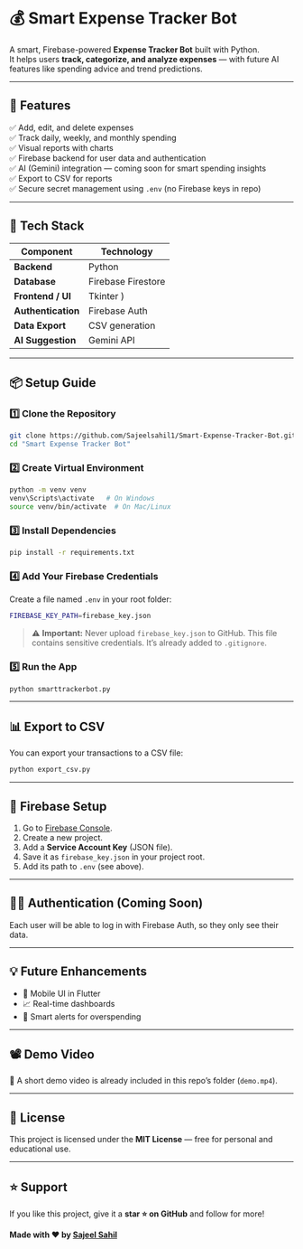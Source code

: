 # 💰 Smart Expense Tracker Bot

A smart, Firebase-powered **Expense Tracker Bot** built with Python.  
It helps users **track, categorize, and analyze expenses** — with future AI features like spending advice and trend predictions.

---

## 🚀 Features

✅ Add, edit, and delete expenses  
✅ Track daily, weekly, and monthly spending  
✅ Visual reports with charts  
✅ Firebase backend for user data and authentication  
✅ AI (Gemini) integration — coming soon for smart spending insights  
✅ Export to CSV for reports  
✅ Secure secret management using `.env` (no Firebase keys in repo)

---

## 🧠 Tech Stack

| Component | Technology |
|------------|-------------|
| **Backend** | Python |
| **Database** | Firebase Firestore |
| **Frontend / UI** | Tkinter ) |
| **Authentication** | Firebase Auth |
| **Data Export** | CSV generation |
| **AI Suggestion** | Gemini API |

---

## 📦 Setup Guide

### 1️⃣ Clone the Repository
```bash
git clone https://github.com/Sajeelsahil1/Smart-Expense-Tracker-Bot.git
cd "Smart Expense Tracker Bot"
````

### 2️⃣ Create Virtual Environment

```bash
python -m venv venv
venv\Scripts\activate   # On Windows
source venv/bin/activate  # On Mac/Linux
```

### 3️⃣ Install Dependencies

```bash
pip install -r requirements.txt
```

### 4️⃣ Add Your Firebase Credentials

Create a file named `.env` in your root folder:

```bash
FIREBASE_KEY_PATH=firebase_key.json
```

> ⚠️ **Important:**
> Never upload `firebase_key.json` to GitHub.
> This file contains sensitive credentials.
> It’s already added to `.gitignore`.

### 5️⃣ Run the App

```bash
python smarttrackerbot.py
```

---

## 📊 Export to CSV

You can export your transactions to a CSV file:

```bash
python export_csv.py
```

---

## 🔐 Firebase Setup

1. Go to [Firebase Console](https://console.firebase.google.com/).
2. Create a new project.
3. Add a **Service Account Key** (JSON file).
4. Save it as `firebase_key.json` in your project root.
5. Add its path to `.env` (see above).

---

## 🧑‍💻 Authentication (Coming Soon)

Each user will be able to log in with Firebase Auth, so they only see their data.

---

## 💡 Future Enhancements

* 📱 Mobile UI in Flutter
* 📈 Real-time dashboards
* 🔔 Smart alerts for overspending

---

## 📽 Demo Video

🎥 A short demo video is already included in this repo’s folder (`demo.mp4`).

---

## 🧾 License

This project is licensed under the **MIT License** — free for personal and educational use.

---

## ⭐ Support

If you like this project, give it a **star ⭐ on GitHub** and follow for more!

**Made with ❤️ by [Sajeel Sahil](https://github.com/Sajeelsahil1)**

```

